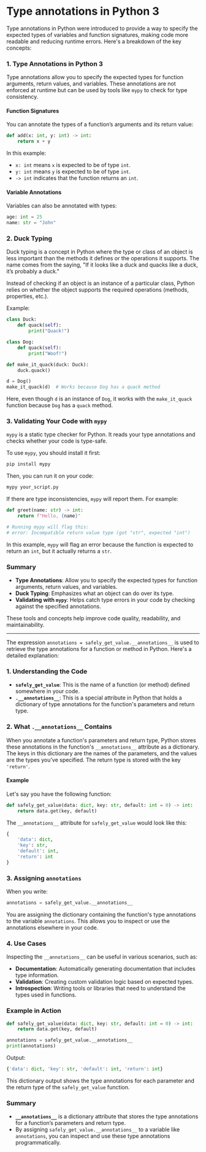 # Type annotations in Python 3
Type annotations in Python were introduced to provide a way to specify the expected types of variables and function signatures, making code more readable and reducing runtime errors. Here's a breakdown of the key concepts:

### 1. Type Annotations in Python 3
Type annotations allow you to specify the expected types for function arguments, return values, and variables. These annotations are not enforced at runtime but can be used by tools like `mypy` to check for type consistency.

#### Function Signatures
You can annotate the types of a function’s arguments and its return value:

```python
def add(x: int, y: int) -> int:
    return x + y
```

In this example:
- `x: int` means `x` is expected to be of type `int`.
- `y: int` means `y` is expected to be of type `int`.
- `-> int` indicates that the function returns an `int`.

#### Variable Annotations
Variables can also be annotated with types:

```python
age: int = 25
name: str = "John"
```

### 2. Duck Typing
Duck typing is a concept in Python where the type or class of an object is less important than the methods it defines or the operations it supports. The name comes from the saying, "If it looks like a duck and quacks like a duck, it’s probably a duck."

Instead of checking if an object is an instance of a particular class, Python relies on whether the object supports the required operations (methods, properties, etc.).

Example:

```python
class Duck:
    def quack(self):
        print("Quack!")

class Dog:
    def quack(self):
        print("Woof!")

def make_it_quack(duck: Duck):
    duck.quack()

d = Dog()
make_it_quack(d)  # Works because Dog has a quack method
```

Here, even though `d` is an instance of `Dog`, it works with the `make_it_quack` function because `Dog` has a `quack` method.

### 3. Validating Your Code with `mypy`
`mypy` is a static type checker for Python. It reads your type annotations and checks whether your code is type-safe.

To use `mypy`, you should install it first:

```bash
pip install mypy
```

Then, you can run it on your code:

```bash
mypy your_script.py
```

If there are type inconsistencies, `mypy` will report them. For example:

```python
def greet(name: str) -> int:
    return f"Hello, {name}"

# Running mypy will flag this:
# error: Incompatible return value type (got "str", expected "int")
```

In this example, `mypy` will flag an error because the function is expected to return an `int`, but it actually returns a `str`.

### Summary
- **Type Annotations**: Allow you to specify the expected types for function arguments, return values, and variables.
- **Duck Typing**: Emphasizes what an object can do over its type.
- **Validating with `mypy`**: Helps catch type errors in your code by checking against the specified annotations.

These tools and concepts help improve code quality, readability, and maintainability.

_________________________________________________

The expression `annotations = safely_get_value.__annotations__` is used to retrieve the type annotations for a function or method in Python. Here's a detailed explanation:

### 1. Understanding the Code
- **`safely_get_value`**: This is the name of a function (or method) defined somewhere in your code.
- **`.__annotations__`**: This is a special attribute in Python that holds a dictionary of type annotations for the function's parameters and return type.

### 2. What `.__annotations__` Contains
When you annotate a function's parameters and return type, Python stores these annotations in the function's `__annotations__` attribute as a dictionary. The keys in this dictionary are the names of the parameters, and the values are the types you’ve specified. The return type is stored with the key `'return'`.

#### Example

Let's say you have the following function:

```python
def safely_get_value(data: dict, key: str, default: int = 0) -> int:
    return data.get(key, default)
```

The `__annotations__` attribute for `safely_get_value` would look like this:

```python
{
    'data': dict,
    'key': str,
    'default': int,
    'return': int
}
```

### 3. Assigning `annotations`
When you write:

```python
annotations = safely_get_value.__annotations__
```

You are assigning the dictionary containing the function's type annotations to the variable `annotations`. This allows you to inspect or use the annotations elsewhere in your code.

### 4. Use Cases
Inspecting the `__annotations__` can be useful in various scenarios, such as:
- **Documentation**: Automatically generating documentation that includes type information.
- **Validation**: Creating custom validation logic based on expected types.
- **Introspection**: Writing tools or libraries that need to understand the types used in functions.

### Example in Action

```python
def safely_get_value(data: dict, key: str, default: int = 0) -> int:
    return data.get(key, default)

annotations = safely_get_value.__annotations__
print(annotations)
```

Output:

```python
{'data': dict, 'key': str, 'default': int, 'return': int}
```

This dictionary output shows the type annotations for each parameter and the return type of the `safely_get_value` function.

### Summary
- **`__annotations__`** is a dictionary attribute that stores the type annotations for a function’s parameters and return type.
- By assigning `safely_get_value.__annotations__` to a variable like `annotations`, you can inspect and use these type annotations programmatically.
